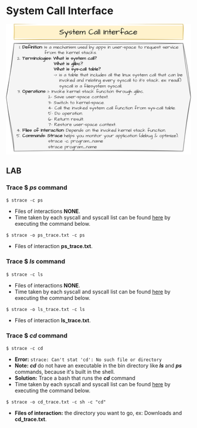 # System Call Interface

![alt_text](https://github.com/ussefdesouky/embedded-linux/blob/master/linux-fundamentals/syscall-interface/syscall-interface.png)

## LAB

### Trace $ *ps* command

```
$ strace -c ps
```

- Files of interactions **NONE**.
- Time taken by each syscall and syscall list can be found [here](https://github.com/ussefdesouky/embedded-linux/blob/master/linux-fundamentals/syscall-interface/ps_trace.txt) by executing the command below.

```
$ strace -o ps_trace.txt -c ps
```

- Files of interaction **ps_trace.txt**.

### Trace $ *ls* command

```
$ strace -c ls
```

- Files of interactions **NONE**.
- Time taken by each syscall and syscall list can be found [here](https://github.com/ussefdesouky/embedded-linux/blob/master/linux-fundamentals/syscall-interface/ls_trace.txt) by executing the command below.

```
$ strace -o ls_trace.txt -c ls
```

- Files of interaction **ls_trace.txt**.

### Trace $ *cd* command

```
$ strace -c cd
```

- **Error:** `strace: Can't stat 'cd': No such file or directory`
- **Note:** ***cd*** do not have an executable in the bin directory like ***ls*** and ***ps*** commands, because it's built in the shell.
- **Solution:** Trace a bash that runs the ***cd*** command
- Time taken by each syscall and syscall list can be found [here](https://github.com/ussefdesouky/embedded-linux/blob/master/linux-fundamentals/syscall-interface/cd_trace.txt) by executing the command below.

```
$ strace -o cd_trace.txt -c sh -c "cd"
```

- **Files of interaction:** the directory you want to go, ex: Downloads and **cd_trace.txt**.
